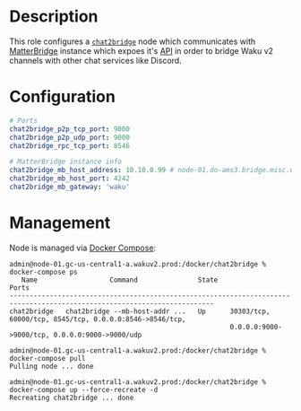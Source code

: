 # Description

This role configures a [`chat2bridge`](https://github.com/status-im/infra-nim-waku/commit/0532dbd7) node which communicates with [MatterBridge](https://github.com/42wim/matterbridge) instance which expoes it's [API](https://github.com/42wim/matterbridge/wiki/API) in order to bridge Waku v2 channels with other chat services like Discord.
# Configuration

```yaml
# Ports
chat2bridge_p2p_tcp_port: 9000
chat2bridge_p2p_udp_port: 9000
chat2bridge_rpc_tcp_port: 8546

# MatterBridge instance info
chat2bridge_mb_host_address: 10.10.0.99 # node-01.do-ams3.bridge.misc.wg
chat2bridge_mb_host_port: 4242
chat2bridge_mb_gateway: 'waku'
```

# Management

Node is managed via [Docker Compose](https://docs.docker.com/compose/):
```
admin@node-01.gc-us-central1-a.wakuv2.prod:/docker/chat2bridge % docker-compose ps                    
   Name                  Command               State                                 Ports                               
-------------------------------------------------------------------------------------------------------------------------
chat2bridge   chat2bridge --mb-host-addr ...   Up      30303/tcp, 60000/tcp, 8545/tcp, 0.0.0.0:8546->8546/tcp,           
                                                       0.0.0.0:9000->9000/tcp, 0.0.0.0:9000->9000/udp                    

admin@node-01.gc-us-central1-a.wakuv2.prod:/docker/chat2bridge % docker-compose pull
Pulling node ... done

admin@node-01.gc-us-central1-a.wakuv2.prod:/docker/chat2bridge % docker-compose up --force-recreate -d
Recreating chat2bridge ... done
```

